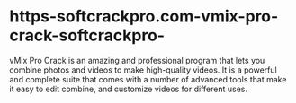 # https-softcrackpro.com-vmix-pro-crack-softcrackpro-
vMix Pro Crack  is an amazing and professional program that lets you combine photos and videos to make high-quality videos. It is a powerful and complete suite that comes with a number of advanced tools that make it easy to edit combine, and customize videos for different uses.

